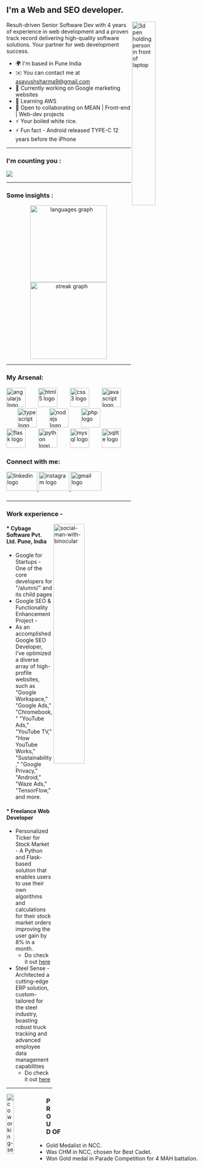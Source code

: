 I'm a Web and SEO developer.
-------------------------------  
[<img align="right" width="35%" alt="3d pen holding person in front of laptop" src="https://github.com/avsharma-exe/avsharma-exe/assets/52989001/de331198-55af-4b49-9fb1-bac72ac48091">](#)
  Result-driven Senior Software Dev with 4 years of experience in web development and a proven track record delivering high-quality software solutions. Your partner for web development success.
* 🌍  I'm based in Pune India
* ✉️  You can contact me at [asayushsharma9@gmail.com](mailto:asayushsharma9@gmail.com)
* 🚀  Currently working on Google marketing websites</a>
* 🧠  Learning AWS 
* 🤝  Open to collaborating on MEAN | Front-end | Web-dev projects
* ⚡  Your boiled white rice.
* ⚡  Fun fact - Android released TYPE-C 12 years before the iPhone
  

---

<h3 align="left">I'm counting you :</h3>

[![](https://visitcount.itsvg.in/api?id=avsharma-exe&icon=0&color=0)](https://visitcount.itsvg.in)

---

<h3 align="left">Some insights :</h3>

<div align="center">
  <img src="https://github-readme-stats.vercel.app/api/top-langs?username=avsharma-exe&locale=en&hide_title=false&layout=compact&card_width=320&langs_count=6&theme=nightowl&hide_border=false&order=2" height="200" alt="languages graph"  />
  <img src="https://streak-stats.demolab.com?user=avsharma-exe&locale=en&mode=daily&theme=nightowl&hide_border=false&border_radius=5&order=3" height="200" alt="streak graph"  />
</div>

---


<h3 align="left">My Arsenal:</h3>

<div align="left">
  <img src="https://cdn.simpleicons.org/angular/DD0031" height="50" alt="angularjs logo"  />
  <img width="25" />
  <img src="https://cdn.simpleicons.org/html5/E34F26" height="50" alt="html5 logo"  />
  <img width="25" />
  <img src="https://cdn.simpleicons.org/css3/1572B6" height="50" alt="css3 logo"  />
  <img width="25" />
  <img src="https://cdn.jsdelivr.net/gh/devicons/devicon/icons/javascript/javascript-original.svg" height="50" alt="javascript logo"  />
  <img width="25" />
  <img src="https://cdn.jsdelivr.net/gh/devicons/devicon/icons/typescript/typescript-original.svg" height="50" alt="typescript logo"  />
  <img width="25" />
  <img src="https://cdn.jsdelivr.net/gh/devicons/devicon/icons/nodejs/nodejs-original.svg" height="50" alt="nodejs logo"  />
  <img width="25" />
  <img src="https://skillicons.dev/icons?i=php" height="50" alt="php logo"  />
  <img width="25" />
  <img src="https://skillicons.dev/icons?i=flask" height="50" alt="flask logo"  />
  <img width="25" />
  <img src="https://cdn.jsdelivr.net/gh/devicons/devicon/icons/python/python-original.svg" height="50" alt="python logo"  />
  <img width="25" />
  <img src="https://cdn.jsdelivr.net/gh/devicons/devicon/icons/mysql/mysql-original.svg" height="50" alt="mysql logo"  />
  <img width="25" />
  <img src="https://cdn.simpleicons.org/sqlite/003B57" height="50" alt="sqlite logo"  />
</div>

###

<h3 align="left">Connect with me:</h3>

<div align="left">
  <a href="https://www.linkedin.com/in/avsharma-exe/" target="_blank">
    <img src="https://raw.githubusercontent.com/maurodesouza/profile-readme-generator/master/src/assets/icons/social/linkedin/default.svg" width="80" height="50" alt="linkedin logo"  />
  </a>
  <a href="https://instagram.com/avsharma.exe?igshid=OGQ5ZDc2ODk2ZA==" target="_blank">
    <img src="https://raw.githubusercontent.com/maurodesouza/profile-readme-generator/master/src/assets/icons/social/instagram/default.svg" width="80" height="50" alt="instagram logo"  />
  </a>
  <a href="mailto:asayushsharma9@gmail.com" target="_blank">
    <img src="https://raw.githubusercontent.com/maurodesouza/profile-readme-generator/master/src/assets/icons/social/gmail/default.svg" width="80" height="50" alt="gmail logo"  />
  </a>
</div>

###

---

<h3>Work experience - </h3>

[<img align="right" width="40%" alt="social-man-with-binocular" src="https://github.com/avsharma-exe/avsharma-exe/assets/52989001/f2fc020d-4ee3-4dc6-b956-d4d71041379d">](#)
<h4>* Cybage Software Pvt. Ltd. Pune, India</h4>

  - Google for Startups - One of the core developers for "/alumni/" and its child pages
  - Google SEO & Functionality Enhancement Project -
  - As an accomplished Google SEO Developer, I've optimized a diverse array of high-profile websites, such as "Google Workspace," "Google Ads," "Chromebook," "YouTube Ads," "YouTube TV," "How YouTube Works," "Sustainability," "Google Privacy," "Android," "Waze Ads," "TensorFlow," and more.
 
<h4>* Freelance Web Developer</h4>

  - Personalized Ticker for Stock Market - A Python and Flask-based solution that enables users to use their own algorithms and calculations for their stock market orders improving the user gain by 8% in a month.
    - Do check it out <a href="https://github.com/avsharma-exe/algo-trading" target=”_blank”>here</a>
  - Steel Sense - Architected a cutting-edge ERP solution, custom-tailored for the steel industry, boasting robust truck tracking and advanced employee data management capabilities
    - Do check it out <a href="https://github.com/avsharma-exe/Steel-sense" target=”_blank”>here</a>
  
---

[<img align="left" width="20%" alt="coworking-seated-young-man" src="https://github.com/avsharma-exe/avsharma-exe/assets/52989001/89156eca-ef5b-44c3-b5ae-b9b48d22efca">](#)

<h3> PROUD OF </h3>

* Gold Medalist in NCC.
* Was CHM in NCC, chosen for Best Cadet.
* Won Gold medal in Parade Competition for 4 MAH battalion.

